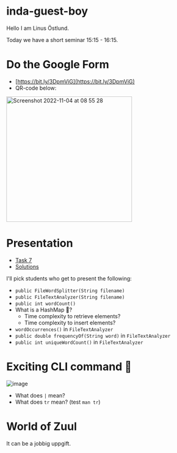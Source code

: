 # inda-guest-boy

Hello I am Linus Östlund.

Today we have a short seminar 15:15 - 16:15.



# Do the Google Form
* [https://bit.ly/3DpmViG](https://bit.ly/3DpmViG)
* QR-code below:

<img width="329" alt="Screenshot 2022-11-04 at 08 55 28" src="https://user-images.githubusercontent.com/54594683/199921554-4632ce56-3376-4f21-9987-7bdf2ca5858a.png">

# Presentation

* [Task 7](https://gits-15.sys.kth.se/inda-master/task-7)
* [Solutions](https://gits-15.sys.kth.se/inda-master/task-7/tree/solutions)

I'll pick students who get to present the following: 
* `public FileWordSplitter(String filename)`
* `public FileTextAnalyzer(String filename)`
* `public int wordCount()`
* What is a HashMap 🤔?
  - Time complexity to retrieve elements?
  - Time complexity to insert elements?
* `wordOccurrences()` in `FileTextAnalyzer`
* `public double frequencyOf(String word)` in `FileTextAnalyzer`
* `public int uniqueWordCount()` in `FileTextAnalyzer`

# Exciting CLI command 🤩
![image](https://user-images.githubusercontent.com/54594683/199920974-f474c074-7a35-4511-bbdc-2c9cbbeb64cf.png)

* What does `|` mean?
* What does `tr` mean? (test `man tr`)

# World of Zuul
It can be a jobbig uppgift. 

